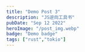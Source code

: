 ```yaml
---
title: "Demo Post 3"
description: "JS逆向工具书"
pubDate: "Sep 12 2022"
heroImage: "/post_img.webp"
badge: "Demo badge"
tags: ["rust","tokio"]
---
```


